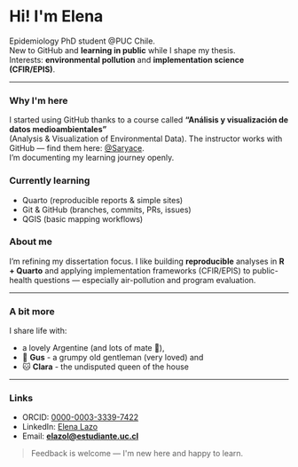 # Hi! I'm Elena

Epidemiology PhD student @PUC Chile.  
New to GitHub and **learning in public** while I shape my thesis.  
Interests: **environmental pollution** and **implementation science (CFIR/EPIS)**.

---

### Why I'm here
I started using GitHub thanks to a course called **“Análisis y visualización de datos medioambientales”**  
(Analysis & Visualization of Environmental Data). The instructor works with GitHub — find them here: [@Saryace](https://github.com/Saryace).  
I’m documenting my learning journey openly.

### Currently learning
- Quarto (reproducible reports & simple sites)
- Git & GitHub (branches, commits, PRs, issues)
- QGIS (basic mapping workflows)

### About me
I’m refining my dissertation focus. I like building **reproducible** analyses in **R + Quarto** and applying implementation frameworks (CFIR/EPIS) to public-health questions — especially air-pollution and program evaluation.

---

### A bit more
I share life with:
- a lovely Argentine (and lots of mate 🧉),
- 🐶 **Gus** - a grumpy old gentleman (very loved) and
- 🐱 **Clara** - the undisputed queen of the house

---

### Links
- ORCID: [0000-0003-3339-7422](https://orcid.org/0000-0003-3339-7422)  
- LinkedIn: [Elena Lazo](https://www.linkedin.com/in/elena-lazo-147574145/)  
- Email: **elazol@estudiante.uc.cl**

> Feedback is welcome — I'm new here and happy to learn.

